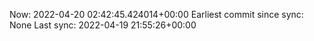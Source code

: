 Now: 2022-04-20 02:42:45.424014+00:00 Earliest commit since sync: None Last sync: 2022-04-19 21:55:26+00:00
